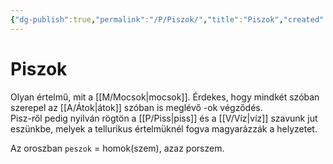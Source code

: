 ```yaml
---
{"dg-publish":true,"permalink":"/P/Piszok/","title":"Piszok","created":"2023-10-17T11:21","updated":"2025-07-03T01:15"}
---
```



# Piszok

Olyan értelmű, mit a [[M/Mocsok\|mocsok]]. Érdekes, hogy mindkét szóban szerepel az [[A/Átok\|átok]] szóban is meglévő -ok végződés.  
Pisz-ről pedig nyilván rögtön a [[P/Piss\|piss]] és a [[V/Víz\|víz]] szavunk jut eszünkbe, melyek a tellurikus értelmüknél fogva magyarázzák a helyzetet.  

Az oroszban `peszok` = homok(szem), azaz porszem.  